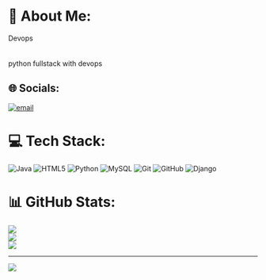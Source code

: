 # 💫 About Me:
Devops<br><br><br>python fullstack with devops


## 🌐 Socials:
[![email](https://img.shields.io/badge/Email-D14836?logo=gmail&logoColor=white)](mailto:utkalikadas376@gmail.com) 

# 💻 Tech Stack:
![Java](https://img.shields.io/badge/java-%23ED8B00.svg?style=for-the-badge&logo=openjdk&logoColor=white) ![HTML5](https://img.shields.io/badge/html5-%23E34F26.svg?style=for-the-badge&logo=html5&logoColor=white) ![Python](https://img.shields.io/badge/python-3670A0?style=for-the-badge&logo=python&logoColor=ffdd54) ![MySQL](https://img.shields.io/badge/mysql-4479A1.svg?style=for-the-badge&logo=mysql&logoColor=white) ![Git](https://img.shields.io/badge/git-%23F05033.svg?style=for-the-badge&logo=git&logoColor=white) ![GitHub](https://img.shields.io/badge/github-%23121011.svg?style=for-the-badge&logo=github&logoColor=white) ![Django](https://img.shields.io/badge/django-%23092E20.svg?style=for-the-badge&logo=django&logoColor=white)
# 📊 GitHub Stats:
![](https://github-readme-stats.vercel.app/api?username=utkalika-das&theme=dark&hide_border=false&include_all_commits=false&count_private=false)<br/>
![](https://nirzak-streak-stats.vercel.app/?user=utkalika-das&theme=dark&hide_border=false)<br/>
![](https://github-readme-stats.vercel.app/api/top-langs/?username=utkalika-das&theme=dark&hide_border=false&include_all_commits=false&count_private=false&layout=compact)

---
[![](https://visitcount.itsvg.in/api?id=utkalika-das&icon=0&color=0)](https://visitcount.itsvg.in)

<!-- Proudly created with GPRM ( https://gprm.itsvg.in ) -->
